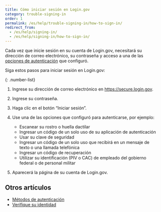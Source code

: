 ```yaml
---
title: Cómo iniciar sesión en Login.gov
category: trouble-signing-in
order: 1
permalink: /es/help/trouble-signing-in/how-to-sign-in/
redirect_from:
  - /es/help/signing-in/
  - /es/help/signing-in/how-to-sign-in/
---
```

Cada vez que inicie sesión en su cuenta de Login.gov, necesitará su dirección de correo electrónico, su contraseña y acceso a una de las [opciones de autenticación](/es/help/get-started/authentication-methods/) que configuró.

Siga estos pasos para iniciar sesión en Login.gov:

{: .number-list}
1. Ingrese su dirección de correo electrónico en <https://secure.login.gov>.
2. Ingrese su contraseña.
3. Haga clic en el botón “Iniciar sesión”.
4. Use una de las opciones que configuró para autenticarse, por ejemplo:

   * Escanear su rostro o huella dactilar
   * Ingresar un código de un solo uso de su aplicación de autenticación
   * Usar su clave de seguridad
   * Ingresar un código de un solo uso que recibirá en un mensaje de texto o una llamada telefónica
   * Ingresar un código de recuperación
   * Utilizar su identificación (PIV o CAC) de empleado del gobierno federal o de personal militar
5. Aparecerá la página de su cuenta de Login.gov.

## Otros artículos

* [Métodos de autenticación](/es/help/get-started/authentication-methods/)
* [Verifique su identidad](/es/help/verify-your-identity/)
